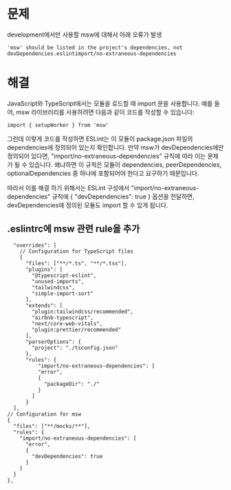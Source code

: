 # 문제
development에서만 사용할 msw에 대해서 아래 오류가 발생
```
'msw' should be listed in the project's dependencies, not devDependencies.eslintimport/no-extraneous-dependencies
```
# 해결
JavaScript와 TypeScript에서는 모듈을 로드할 때 import 문을 사용합니다. 예를 들어, msw 라이브러리를 사용하려면 다음과 같이 코드를 작성할 수 있습니다:
```
import { setupWorker } from 'msw'
```
그런데 이렇게 코드를 작성하면 ESLint는 이 모듈이 package.json 파일의 
dependencies에 정의되어 있는지 확인합니다. 
만약 msw가 devDependencies에만 정의되어 있다면, 
"import/no-extraneous-dependencies" 규칙에 따라 이는 문제가 될 수 있습니다. 
왜냐하면 이 규칙은 모듈이 dependencies, peerDependencies, optionalDependencies 중 하나에 포함되어야 한다고 요구하기 때문입니다.

따라서 이를 해결 하기 위해서는 ESLint 구성에서 "import/no-extraneous-dependencies" 규칙에
{ "devDependencies": true } 옵션을 전달하면, devDependencies에 정의된 모듈도 import 할 수 있게 됩니다. 


## .eslintrc에 msw 관련 rule을 추가
```
  "overrides": [
    // Configuration for TypeScript files
    {
      "files": ["**/*.ts", "**/*.tsx"],
      "plugins": [
        "@typescript-eslint",
        "unused-imports",
        "tailwindcss",
        "simple-import-sort"
      ],
      "extends": [
        "plugin:tailwindcss/recommended",
        "airbnb-typescript",
        "next/core-web-vitals",
        "plugin:prettier/recommended"
      ],
      "parserOptions": {
        "project": "./tsconfig.json"
      },
      "rules": {
          "import/no-extraneous-dependencies": [
          "error",
          {
            "packageDir": "./"
          }
        ]
      }
  ],
// Configuration for msw
{
  "files": ["**/mocks/**"],
  "rules": {
    "import/no-extraneous-dependencies": [
      "error",
      {
        "devDependencies": true
      }
    ]
  }
},

```
